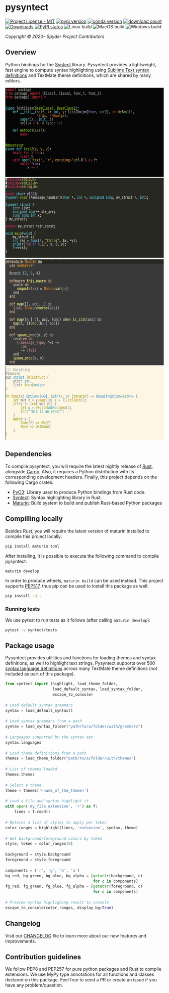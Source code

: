 # pysyntect
[![Project License - MIT](https://img.shields.io/pypi/l/pysyntect.svg)](./LICENSE)
[![pypi version](https://img.shields.io/pypi/v/pysyntect.svg)](https://pypi.org/project/pysyntect/)
[![conda version](https://img.shields.io/conda/vn/conda-forge/pysyntect.svg)](https://www.anaconda.com/download/)
[![download count](https://img.shields.io/conda/dn/conda-forge/pysyntect.svg)](https://www.anaconda.com/download/)
[![Downloads](https://pepy.tech/badge/pysyntect)](https://pepy.tech/project/pysyntect)
[![PyPI status](https://img.shields.io/pypi/status/pysyntect.svg)](https://github.com/spyder-ide/pysyntect)
![Linux build](https://github.com/spyder-ide/pysyntect/workflows/Linux%20build/badge.svg)
![MacOS build](https://github.com/spyder-ide/pysyntect/workflows/MacOS%20build/badge.svg)
![Windows build](https://github.com/spyder-ide/pysyntect/workflows/Windows%20build/badge.svg)


*Copyright © 2020– Spyder Project Contributors*

## Overview
Python bindings for the [Syntect](https://github.com/trishume/syntect) library. Pysyntect provides a lightweight, fast engine to compute syntax highlighting using [Sublime Text syntax definitions](http://www.sublimetext.com/docs/3/syntax.html#include-syntax) and TextMate theme definitions, which are shared by many editors.

<!-- Insert some image here -->
![Python example](./doc/python.png)
![C example](./doc/c.png)
![Elixir example](./doc/elixir.png)
![Rust example](./doc/rust.png)


## Dependencies
To compile pysyntect, you will require the latest nightly release of [Rust](https://rustup.rs/), alongside [Cargo](https://crates.io/). Also, it requires a Python distribution with its corresponding development headers. Finally, this project depends on the following Cargo crates:

* [PyO3](https://github.com/PyO3/pyo3): Library used to produce Python bindings from Rust code.
* [Syntect](https://github.com/trishume/syntect): Syntax highlighting library in Rust.
* [Maturin](https://github.com/PyO3/pyo3): Build system to build and publish Rust-based Python packages

## Compilling locally
Besides Rust, you will require the latest version of maturin installed to compile this project locally:

```bash
pip install maturin toml
```

After installing, it is possible to execute the following command to compile pysyntect:

```bash
maturin develop
```

In order to produce wheels, ``maturin build`` can be used instead. This project supports [PEP517](https://www.python.org/dev/peps/pep-0517/), thus pip can be used to install this package as well:

```bash
pip install -U .
```

### Running tests
We use pytest to run tests as it follows (after calling ``maturin develop``):

```bash
pytest -v syntect/tests
```

## Package usage
Pysyntect provides utillities and functions for loading themes and syntax definitions, as well to highlight text strings. Pysyntect supports over 500 [syntax language definitions](./grammars) across many TextMate theme definitions (not included as part of this package).

```python
from syntect import (highlight, load_theme_folder,
                     load_default_syntax, load_syntax_folder,
                     escape_to_console)

# Load default syntax grammars
syntax = load_default_syntax()

# Load syntax grammars from a path
syntax = load_syntax_folder("path/to/a/folder/with/grammars")

# Languages supported by the syntax set
syntax.languages

# Load theme definitions from a path
themes = load_theme_folder("path/to/a/folder/with/themes")

# List of themes loaded
themes.themes

# Select a theme
theme = themes['<name_of_the_theme>']

# Load a file and syntax highlight it
with open('my_file.extension', 'r') as f:
    lines = f.read()

# Returns a list of styles to apply per token
color_ranges = highlight(lines, 'extension', syntax, theme)

# Get background/foreground colors by token
style, token = color_ranges[0]

background = style.background
foreground = style.foreground

components = ('r', 'g', 'b', 'a')
bg_red, bg_green, bg_blue, bg_alpha = [getattr(background, c)
                                       for c in components]
fg_red, fg_green, fg_blue, fg_alpha = [getattr(foreground, c)
                                       for c in components]

# Preview syntax highlighing result to console
escape_to_console(color_ranges, display_bg=True)
```

## Changelog
Visit our [CHANGELOG](CHANGELOG.md) file to learn more about our new features and improvements.


## Contribution guidelines
We follow PEP8 and PEP257 for pure python packages and Rust to compile extensions. We use MyPy type annotations for all functions and classes declared on this package. Feel free to send a PR or create an issue if you have any problem/question.
